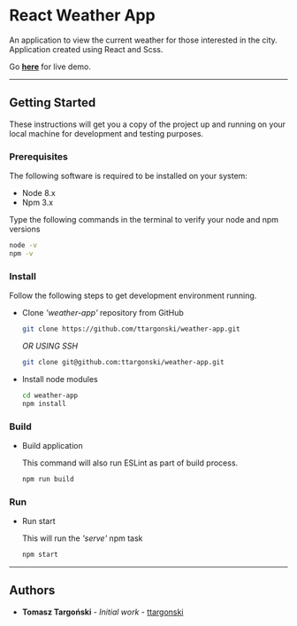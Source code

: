 # React Weather App

An application to view the current weather for those interested in the city. 
Application created using React and Scss.

Go **[here](https://ttargonski.github.io/weather-app/index.html)** for live demo.

---

## Getting Started

These instructions will get you a copy of the project up and running on your local machine for development and testing purposes.

### Prerequisites

The following software is required to be installed on your system:

- Node 8.x
- Npm 3.x

Type the following commands in the terminal to verify your node and npm versions

```bash
node -v
npm -v
```

### Install

Follow the following steps to get development environment running.

- Clone _'weather-app'_ repository from GitHub

  ```bash
  git clone https://github.com/ttargonski/weather-app.git
  ```

  _OR USING SSH_

  ```bash
  git clone git@github.com:ttargonski/weather-app.git
  ```

- Install node modules

  ```bash
  cd weather-app
  npm install
  ```

### Build

- Build application

  This command will also run ESLint as part of build process.

  ```bash
  npm run build
  ```

### Run

- Run start

  This will run the _'serve'_ npm task

  ```bash
  npm start
  ```



---

## Authors

* **Tomasz Targoński** - *Initial work* - [ttargonski](https://github.com/ttargonski)

